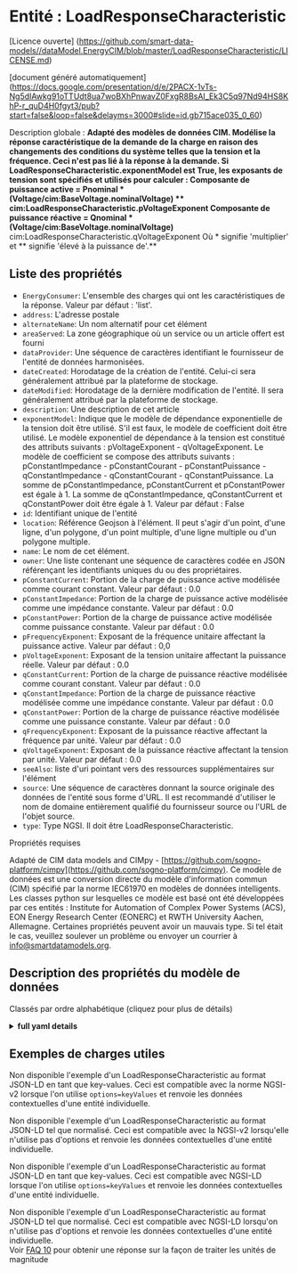 Entité : LoadResponseCharacteristic  
===================================  
[Licence ouverte] (https://github.com/smart-data-models//dataModel.EnergyCIM/blob/master/LoadResponseCharacteristic/LICENSE.md)  
[document généré automatiquement] (https://docs.google.com/presentation/d/e/2PACX-1vTs-Ng5dIAwkg91oTTUdt8ua7woBXhPnwavZ0FxgR8BsAI_Ek3C5q97Nd94HS8KhP-r_quD4H0fgyt3/pub?start=false&loop=false&delayms=3000#slide=id.gb715ace035_0_60)  
Description globale : **Adapté des modèles de données CIM. Modélise la réponse caractéristique de la demande de la charge en raison des changements des conditions du système telles que la tension et la fréquence. Ceci n'est pas lié à la réponse à la demande.  Si LoadResponseCharacteristic.exponentModel est True, les exposants de tension sont spécifiés et utilisés pour calculer :  Composante de puissance active = Pnominal * (Voltage/cim:BaseVoltage.nominalVoltage) ** cim:LoadResponseCharacteristic.pVoltageExponent Composante de puissance réactive = Qnominal * (Voltage/cim:BaseVoltage.nominalVoltage)** cim:LoadResponseCharacteristic.qVoltageExponent Où * signifie 'multiplier' et ** signifie 'élevé à la puissance de'.**  

## Liste des propriétés  

- `EnergyConsumer`: L'ensemble des charges qui ont les caractéristiques de la réponse. Valeur par défaut : 'list'.  - `address`: L'adresse postale  - `alternateName`: Un nom alternatif pour cet élément  - `areaServed`: La zone géographique où un service ou un article offert est fourni  - `dataProvider`: Une séquence de caractères identifiant le fournisseur de l'entité de données harmonisées.  - `dateCreated`: Horodatage de la création de l'entité. Celui-ci sera généralement attribué par la plateforme de stockage.  - `dateModified`: Horodatage de la dernière modification de l'entité. Il sera généralement attribué par la plateforme de stockage.  - `description`: Une description de cet article  - `exponentModel`: Indique que le modèle de dépendance exponentielle de la tension doit être utilisé.   S'il est faux, le modèle de coefficient doit être utilisé. Le modèle exponentiel de dépendance à la tension est constitué des attributs suivants : pVoltageExponent - qVoltageExponent. Le modèle de coefficient se compose des attributs suivants : pConstantImpedance - pConstantCourant - pConstantPuissance - qConstantImpedance - qConstantCourant - qConstantPuissance. La somme de pConstantImpedance, pConstantCurrent et pConstantPower est égale à 1. La somme de qConstantImpedance, qConstantCurrent et qConstantPower doit être égale à 1. Valeur par défaut : False  - `id`: Identifiant unique de l'entité  - `location`: Référence Geojson à l'élément. Il peut s'agir d'un point, d'une ligne, d'un polygone, d'un point multiple, d'une ligne multiple ou d'un polygone multiple.  - `name`: Le nom de cet élément.  - `owner`: Une liste contenant une séquence de caractères codée en JSON référençant les identifiants uniques du ou des propriétaires.  - `pConstantCurrent`: Portion de la charge de puissance active modélisée comme courant constant. Valeur par défaut : 0.0  - `pConstantImpedance`: Portion de la charge de puissance active modélisée comme une impédance constante. Valeur par défaut : 0.0  - `pConstantPower`: Portion de la charge de puissance active modélisée comme puissance constante. Valeur par défaut : 0.0  - `pFrequencyExponent`: Exposant de la fréquence unitaire affectant la puissance active. Valeur par défaut : 0,0  - `pVoltageExponent`: Exposant de la tension unitaire affectant la puissance réelle. Valeur par défaut : 0.0  - `qConstantCurrent`: Portion de la charge de puissance réactive modélisée comme courant constant. Valeur par défaut : 0.0  - `qConstantImpedance`: Portion de la charge de puissance réactive modélisée comme une impédance constante. Valeur par défaut : 0.0  - `qConstantPower`: Portion de la charge de puissance réactive modélisée comme une puissance constante. Valeur par défaut : 0.0  - `qFrequencyExponent`: Exposant de la puissance réactive affectant la fréquence par unité. Valeur par défaut : 0.0  - `qVoltageExponent`: Exposant de la puissance réactive affectant la tension par unité. Valeur par défaut : 0.0  - `seeAlso`: liste d'uri pointant vers des ressources supplémentaires sur l'élément  - `source`: Une séquence de caractères donnant la source originale des données de l'entité sous forme d'URL. Il est recommandé d'utiliser le nom de domaine entièrement qualifié du fournisseur source ou l'URL de l'objet source.  - `type`: Type NGSI. Il doit être LoadResponseCharacteristic.    
Propriétés requises  
Adapté de CIM data models and CIMpy - [https://github.com/sogno-platform/cimpy](https://github.com/sogno-platform/cimpy). Ce modèle de données est une conversion directe du modèle d'information commun (CIM) spécifié par la norme IEC61970 en modèles de données intelligents. Les classes python sur lesquelles ce modèle est basé ont été développées par ces entités : Institute for Automation of Complex Power Systems (ACS), EON Energy Research Center (EONERC) et RWTH University Aachen, Allemagne. Certaines propriétés peuvent avoir un mauvais type. Si tel était le cas, veuillez soulever un problème ou envoyer un courrier à info@smartdatamodels.org.  
## Description des propriétés du modèle de données  
Classés par ordre alphabétique (cliquez pour plus de détails)  
<details><summary><strong>full yaml details</strong></summary>    
```yaml  
LoadResponseCharacteristic:    
  description: 'Adapted from CIM data models. Models the characteristic response of the load demand due to changes in system conditions such as voltage and frequency. This is not related to demand response.  If LoadResponseCharacteristic.exponentModel is True, the voltage exponents are specified and used as to calculate:  Active power component = Pnominal * (Voltage/cim:BaseVoltage.nominalVoltage) ** cim:LoadResponseCharacteristic.pVoltageExponent  Reactive power component = Qnominal * (Voltage/cim:BaseVoltage.nominalVoltage)** cim:LoadResponseCharacteristic.qVoltageExponent  Where  * means ''multiply'' and ** is ''raised to power of''.'    
  properties:    
    EnergyConsumer:    
      description: 'The set of loads that have the response characteristics. Default: ''list'''    
      type: number    
      x-ngsi:    
        model: https://schema.org/Number    
    address:    
      description: 'The mailing address'    
      properties:    
        addressCountry:    
          description: 'Property. The country. For example, Spain. Model:''https://schema.org/addressCountry'''    
          type: string    
        addressLocality:    
          description: 'Property. The locality in which the street address is, and which is in the region. Model:''https://schema.org/addressLocality'''    
          type: string    
        addressRegion:    
          description: 'Property. The region in which the locality is, and which is in the country. Model:''https://schema.org/addressRegion'''    
          type: string    
        postOfficeBoxNumber:    
          description: 'Property. The post office box number for PO box addresses. For example, 03578. Model:''https://schema.org/postOfficeBoxNumber'''    
          type: string    
        postalCode:    
          description: 'Property. The postal code. For example, 24004. Model:''https://schema.org/https://schema.org/postalCode'''    
          type: string    
        streetAddress:    
          description: 'Property. The street address. Model:''https://schema.org/streetAddress'''    
          type: string    
      type: Property    
      x-ngsi:    
        model: https://schema.org/address    
    alternateName:    
      description: 'An alternative name for this item'    
      type: Property    
    areaServed:    
      description: 'The geographic area where a service or offered item is provided'    
      type: Property    
      x-ngsi:    
        model: https://schema.org/Text    
    dataProvider:    
      description: 'A sequence of characters identifying the provider of the harmonised data entity.'    
      type: Property    
    dateCreated:    
      description: 'Entity creation timestamp. This will usually be allocated by the storage platform.'    
      format: date-time    
      type: Property    
    dateModified:    
      description: 'Timestamp of the last modification of the entity. This will usually be allocated by the storage platform.'    
      format: date-time    
      type: Property    
    description:    
      description: 'A description of this item'    
      type: Property    
    exponentModel:    
      description: 'Indicates the exponential voltage dependency model is to be used.   If false, the coefficient model is to be used. The exponential voltage dependency model consist of the attributes - pVoltageExponent - qVoltageExponent. The coefficient model consist of the attributes - pConstantImpedance - pConstantCurrent - pConstantPower - qConstantImpedance - qConstantCurrent - qConstantPower. The sum of pConstantImpedance, pConstantCurrent and pConstantPower shall equal 1. The sum of qConstantImpedance, qConstantCurrent and qConstantPower shall equal 1. Default: False'    
      type: number    
      x-ngsi:    
        model: https://schema.org/Number    
    id:    
      anyOf: &loadresponsecharacteristic_-_properties_-_owner_-_items_-_anyof    
        - description: 'Property. Identifier format of any NGSI entity'    
          maxLength: 256    
          minLength: 1    
          pattern: ^[\w\-\.\{\}\$\+\*\[\]`|~^@!,:\\]+$    
          type: string    
        - description: 'Property. Identifier format of any NGSI entity'    
          format: uri    
          type: string    
      description: 'Unique identifier of the entity'    
      type: Property    
    location:    
      description: 'Geojson reference to the item. It can be Point, LineString, Polygon, MultiPoint, MultiLineString or MultiPolygon'    
      oneOf:    
        - description: 'Geoproperty. Geojson reference to the item. Point'    
          properties:    
            bbox:    
              items:    
                type: number    
              minItems: 4    
              type: array    
            coordinates:    
              items:    
                type: number    
              minItems: 2    
              type: array    
            type:    
              enum:    
                - Point    
              type: string    
          required:    
            - type    
            - coordinates    
          title: 'GeoJSON Point'    
          type: object    
        - description: 'Geoproperty. Geojson reference to the item. LineString'    
          properties:    
            bbox:    
              items:    
                type: number    
              minItems: 4    
              type: array    
            coordinates:    
              items:    
                items:    
                  type: number    
                minItems: 2    
                type: array    
              minItems: 2    
              type: array    
            type:    
              enum:    
                - LineString    
              type: string    
          required:    
            - type    
            - coordinates    
          title: 'GeoJSON LineString'    
          type: object    
        - description: 'Geoproperty. Geojson reference to the item. Polygon'    
          properties:    
            bbox:    
              items:    
                type: number    
              minItems: 4    
              type: array    
            coordinates:    
              items:    
                items:    
                  items:    
                    type: number    
                  minItems: 2    
                  type: array    
                minItems: 4    
                type: array    
              type: array    
            type:    
              enum:    
                - Polygon    
              type: string    
          required:    
            - type    
            - coordinates    
          title: 'GeoJSON Polygon'    
          type: object    
        - description: 'Geoproperty. Geojson reference to the item. MultiPoint'    
          properties:    
            bbox:    
              items:    
                type: number    
              minItems: 4    
              type: array    
            coordinates:    
              items:    
                items:    
                  type: number    
                minItems: 2    
                type: array    
              type: array    
            type:    
              enum:    
                - MultiPoint    
              type: string    
          required:    
            - type    
            - coordinates    
          title: 'GeoJSON MultiPoint'    
          type: object    
        - description: 'Geoproperty. Geojson reference to the item. MultiLineString'    
          properties:    
            bbox:    
              items:    
                type: number    
              minItems: 4    
              type: array    
            coordinates:    
              items:    
                items:    
                  items:    
                    type: number    
                  minItems: 2    
                  type: array    
                minItems: 2    
                type: array    
              type: array    
            type:    
              enum:    
                - MultiLineString    
              type: string    
          required:    
            - type    
            - coordinates    
          title: 'GeoJSON MultiLineString'    
          type: object    
        - description: 'Geoproperty. Geojson reference to the item. MultiLineString'    
          properties:    
            bbox:    
              items:    
                type: number    
              minItems: 4    
              type: array    
            coordinates:    
              items:    
                items:    
                  items:    
                    items:    
                      type: number    
                    minItems: 2    
                    type: array    
                  minItems: 4    
                  type: array    
                type: array    
              type: array    
            type:    
              enum:    
                - MultiPolygon    
              type: string    
          required:    
            - type    
            - coordinates    
          title: 'GeoJSON MultiPolygon'    
          type: object    
      type: Geoproperty    
    name:    
      description: 'The name of this item.'    
      type: Property    
    owner:    
      description: 'A List containing a JSON encoded sequence of characters referencing the unique Ids of the owner(s)'    
      items:    
        anyOf: *loadresponsecharacteristic_-_properties_-_owner_-_items_-_anyof    
        description: 'Property. Unique identifier of the entity'    
      type: Property    
    pConstantCurrent:    
      description: 'Portion of active power load modeled as constant current. Default: 0.0'    
      type: number    
      x-ngsi:    
        model: https://schema.org/Number    
    pConstantImpedance:    
      description: 'Portion of active power load modeled as constant impedance. Default: 0.0'    
      type: number    
      x-ngsi:    
        model: https://schema.org/Number    
    pConstantPower:    
      description: 'Portion of active power load modeled as constant power. Default: 0.0'    
      type: number    
      x-ngsi:    
        model: https://schema.org/Number    
    pFrequencyExponent:    
      description: 'Exponent of per unit frequency effecting active power. Default: 0.0'    
      type: number    
      x-ngsi:    
        model: https://schema.org/Number    
    pVoltageExponent:    
      description: 'Exponent of per unit voltage effecting real power. Default: 0.0'    
      type: number    
      x-ngsi:    
        model: https://schema.org/Number    
    qConstantCurrent:    
      description: 'Portion of reactive power load modeled as constant current. Default: 0.0'    
      type: number    
      x-ngsi:    
        model: https://schema.org/Number    
    qConstantImpedance:    
      description: 'Portion of reactive power load modeled as constant impedance. Default: 0.0'    
      type: number    
      x-ngsi:    
        model: https://schema.org/Number    
    qConstantPower:    
      description: 'Portion of reactive power load modeled as constant power. Default: 0.0'    
      type: number    
      x-ngsi:    
        model: https://schema.org/Number    
    qFrequencyExponent:    
      description: 'Exponent of per unit frequency effecting reactive power. Default: 0.0'    
      type: number    
      x-ngsi:    
        model: https://schema.org/Number    
    qVoltageExponent:    
      description: 'Exponent of per unit voltage effecting reactive power. Default: 0.0'    
      type: number    
      x-ngsi:    
        model: https://schema.org/Number    
    seeAlso:    
      description: 'list of uri pointing to additional resources about the item'    
      oneOf:    
        - items:    
            format: uri    
            type: string    
          minItems: 1    
          type: array    
        - format: uri    
          type: string    
      type: Property    
    source:    
      description: 'A sequence of characters giving the original source of the entity data as a URL. Recommended to be the fully qualified domain name of the source provider, or the URL to the source object.'    
      type: Property    
    type:    
      description: 'NGSI type. It has to be LoadResponseCharacteristic'    
      enum:    
        - LoadResponseCharacteristic    
      type: Property    
  required: []    
  type: object    
```  
</details>    
## Exemples de charges utiles  
Non disponible l'exemple d'un LoadResponseCharacteristic au format JSON-LD en tant que key-values. Ceci est compatible avec la norme NGSI-v2 lorsque l'on utilise `options=keyValues` et renvoie les données contextuelles d'une entité individuelle.  
Non disponible l'exemple d'un LoadResponseCharacteristic au format JSON-LD tel que normalisé. Ceci est compatible avec la NGSI-v2 lorsqu'elle n'utilise pas d'options et renvoie les données contextuelles d'une entité individuelle.  
Non disponible l'exemple d'un LoadResponseCharacteristic au format JSON-LD en tant que key-values. Ceci est compatible avec NGSI-LD lorsque l'on utilise `options=keyValues` et renvoie les données contextuelles d'une entité individuelle.  
Non disponible l'exemple d'un LoadResponseCharacteristic au format JSON-LD tel que normalisé. Ceci est compatible avec NGSI-LD lorsqu'on n'utilise pas d'options et renvoie les données contextuelles d'une entité individuelle.  
Voir [FAQ 10](https://smartdatamodels.org/index.php/faqs/) pour obtenir une réponse sur la façon de traiter les unités de magnitude